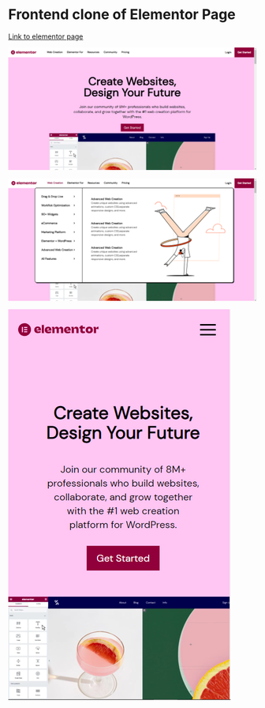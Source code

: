 # Frontend clone of Elementor Page

[Link to elementor page](https://elementor.com)

![](./screenshots/1.PNG)

![](./screenshots/2.PNG)

![](./screenshots/3.PNG)
